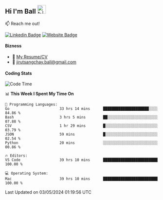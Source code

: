 ## Hi I'm Ball <img src="https://user-images.githubusercontent.com/1303154/88677602-1635ba80-d120-11ea-84d8-d263ba5fc3c0.gif" width="28px" height="28px" alt="hi">
 
:mailbox: Reach me out!

[![Linkedin Badge](https://img.shields.io/badge/-Jirut-0e76a8?style=flat&labelColor=0e76a8&logo=linkedin&logoColor=white)](https://www.linkedin.com/in/jirut-sangchay-338370251)
[![Website Badge](https://img.shields.io/badge/Website-184aa8?logo=website&logoColor=)](https://resume-jirut.web.app)

<!-- TODO: Add last video link -->
#### Bizness
- :paperclip: [My Resume/CV](https://github.com/Jirut01/Jirut01/blob/main/resume_jirut.pdf)
- :email: jirutsangchay.ball@gmail.com

#### Coding Stats


<!--START_SECTION:waka-->
![Code Time](http://img.shields.io/badge/Code%20Time-1%2C056%20hrs%2012%20mins-blue)

📊 **This Week I Spent My Time On** 

```text
💬 Programming Languages: 
Go                       33 hrs 14 mins      █████████████████████░░░░   84.86 % 
Bash                     3 hrs 5 mins        ██░░░░░░░░░░░░░░░░░░░░░░░   07.88 % 
CSV                      1 hr 29 mins        █░░░░░░░░░░░░░░░░░░░░░░░░   03.79 % 
JSON                     59 mins             █░░░░░░░░░░░░░░░░░░░░░░░░   02.54 % 
Python                   20 mins             ░░░░░░░░░░░░░░░░░░░░░░░░░   00.86 % 

🔥 Editors: 
VS Code                  39 hrs 10 mins      █████████████████████████   100.00 % 

💻 Operating System: 
Mac                      39 hrs 10 mins      █████████████████████████   100.00 % 
```


 Last Updated on 03/05/2024 01:19:56 UTC
<!--END_SECTION:waka-->

